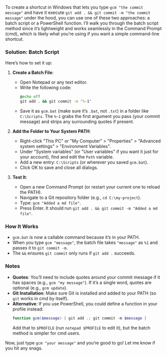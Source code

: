 To create a shortcut in Windows that lets you type `gcm "the commit message"` and have it execute `git add . && git commit -m "the commit message"` under the hood, you can use one of these two approaches: a batch script or a PowerShell function. I’ll walk you through the batch script method since it’s lightweight and works seamlessly in the Command Prompt (cmd), which is likely what you’re using if you want a simple command-line shortcut.

### Solution: Batch Script
Here’s how to set it up:

1. **Create a Batch File**:
   - Open Notepad or any text editor.
   - Write the following code:
     ```bat
     @echo off
     git add . && git commit -m "%~1"
     ```
   - Save it as `gcm.bat` (make sure it’s `.bat`, not `.txt`) in a folder like `C:\Scripts`. The `%~1` grabs the first argument you pass (your commit message) and strips any surrounding quotes if present.

2. **Add the Folder to Your System PATH**:
   - Right-click "This PC" or "My Computer" > "Properties" > "Advanced system settings" > "Environment Variables".
   - Under "System variables" (or "User variables" if you want it just for your account), find and edit the `Path` variable.
   - Add a new entry: `C:\Scripts` (or wherever you saved `gcm.bat`).
   - Click OK to save and close all dialogs.

3. **Test It**:
   - Open a new Command Prompt (or restart your current one to reload the PATH).
   - Navigate to a Git repository folder (e.g., `cd C:\my-project`).
   - Type: `gcm "Added a md file"`.
   - Press Enter. It should run `git add . && git commit -m "Added a md file"`.

### How It Works
- `gcm.bat` is now a callable command because it’s in your PATH.
- When you type `gcm "message"`, the batch file takes `"message"` as `%1` and passes it to `git commit -m`.
- The `&&` ensures `git commit` only runs if `git add .` succeeds.

### Notes
- **Quotes**: You’ll need to include quotes around your commit message if it has spaces (e.g., `gcm "my message"`). If it’s a single word, quotes are optional (e.g., `gcm update`).
- **Git Installation**: Make sure Git is installed and added to your PATH (so `git` works in cmd by itself).
- **Alternative**: If you use PowerShell, you could define a function in your profile instead:
  ```powershell
  function gcm($message) { git add .; git commit -m $message }
  ```
  Add that to `$PROFILE` (run `notepad $PROFILE` to edit it), but the batch method is simpler for cmd users.

Now, just type `gcm "your message"` and you’re good to go! Let me know if you hit any snags.